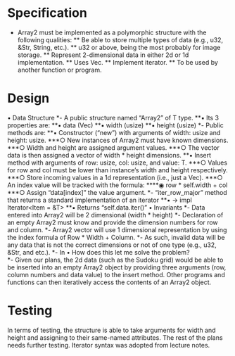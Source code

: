 # **Specification**
*	Array2 must be implemented as a polymorphic structure with the following qualities:
** Be able to store multiple types of data (e.g., u32, &Str, String, etc.).
** u32 or above, being the most probably for image storage.
** Represent 2-dimensional data in either 2d or 1d implementation.
**	Uses Vec<T>.
**	Implement iterator.
**	To be used by another function or program.
# **Design**
• Data Structure
*-	A public structure named “Array2” of T type.
**▪	Its 3 properties are:
**▪	data (Vec<T>)
**▪	width (usize)
**▪	height (usize)
*-	Public methods are:
**▪	Constructor (“new”) with arguments of width: usize and height: usize.
***○	New instances of Array2 must have known dimensions.
***○	Width and height are assigned argument values.
***○	The vector data is then assigned a vector of width * height dimensions.
**▪	Insert method with arguments of row: usize, col: usize, and value: T.
***○	Values for row and col must be lower than instance’s width and height respectively.
***○	Store incoming values in a 1d representation (i.e., just a Vec<T>).
***○	An index value will be tracked with the formula:
****◉	row * self.width + col
***○	Assign “data[index]” the value argument.
*-	“iter_row_major” method that returns a standard implementation of an iterator
**▪	-> impl Iterator<Item = &T>
**▪	Returns “self.data.iter()”
• Invariants
*-	Data entered into Array2 will be 2 dimensional (width * height)
*-	Declaration of an empty Array2 must know and provide the dimension numbers for row and column.
*-	Array2 vector will use 1 dimensional representation by using the index formula of Row * Width + Column.
*-	As such, invalid data will be any data that is not the correct dimensions or not of one type (e.g., u32, &Str, and etc.).
*-	In 
• How does this let me solve the problem?	
*-	Given our plans, the 2d data (such as the Sudoku grid) would be able to be inserted into an empty Array2 object by providing three arguments (row, column numbers and data value) to the insert method. Other programs and functions can then iteratively access the contents of an Array2 object.
# **Testing**
In terms of testing, the structure is able to take arguments for width and height and assigning to their same-named attributes. The rest of the plans needs further testing. Iterator syntax was adopted from lecture notes.
